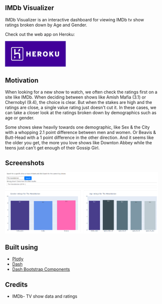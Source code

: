 ## IMDb Visualizer
IMDb Visualizer is an interactive dashboard for viewing IMDb tv show ratings broken down by Age and Gender.

Check out the web app on Heroku:

<a href="https://imdb-visualizer.herokuapp.com/"><img src="/assets/heroku-logotype-horizontal-white.jpg" width="200"></img></a>
## Motivation
When looking for a new show to watch, we often check the ratings first on a site like IMDb. When deciding between
shows like Amish Mafia (3.1) or Chernobyl (9.4), the choice is clear. But when the stakes are high and the ratings are
close, a single value rating just doesn't cut it. In these cases, we can take a closer look at the ratings broken down 
by demographics such as age or gender.

Some shows skew heavily towards one demographic, like Sex & the City with a whopping 2.1 point difference between men 
and women. Or Beavis & Butt-Head with a 1 point difference in the other direction. And it seems like the older you get, 
the more you love shows like Downton Abbey while the teens just can't get enough of their Gossip Girl.
## Screenshots
![Screenshot](assets/Screenshot.png)

## Built using
- [Plotly](https://plotly.com/)
- [Dash](https://plotly.com/dash/)
- [Dash Bootstrap Components](https://dash-bootstrap-components.opensource.faculty.ai/)

## Credits
- IMDb- TV show data and ratings